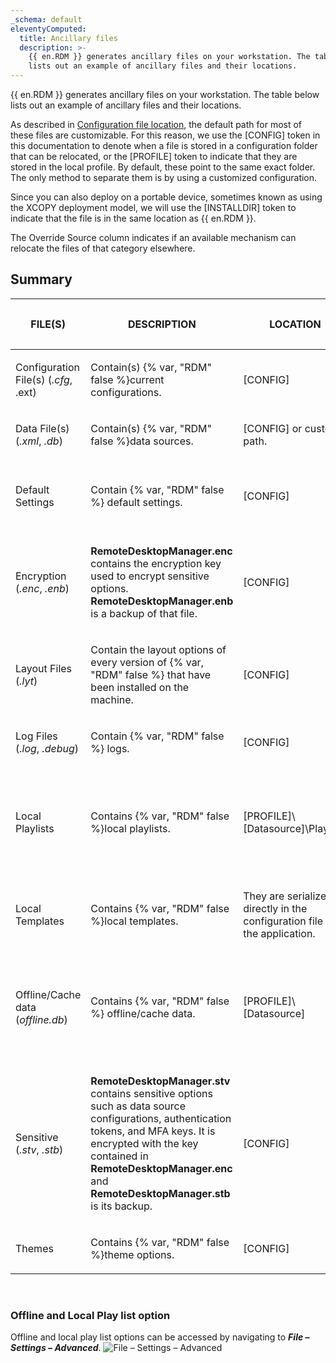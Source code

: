 ```yaml
---
_schema: default
eleventyComputed:
  title: Ancillary files
  description: >-
    {{ en.RDM }} generates ancillary files on your workstation. The table below
    lists out an example of ancillary files and their locations.
---
```

{{ en.RDM }} generates ancillary files on your workstation. The table below lists out an example of ancillary files and their locations.

As described in [Configuration file location](/rdm/windows/installation/client/configuration-file-location/), the default path for most of these files are customizable. For this reason, we use the \[CONFIG\] token in this documentation to denote when a file is stored in a configuration folder that can be relocated, or the \[PROFILE\] token to indicate that they are stored in the local profile. By default, these point to the same exact folder. The only method to separate them is by using a customized configuration.

Since you can also deploy on a portable device, sometimes known as using the XCOPY deployment model, we will use the \[INSTALLDIR\] token to indicate that the file is in the same location as {{ en.RDM }}.

The Override Source column indicates if an available mechanism can relocate the files of that category elsewhere.

## Summary

<table><thead><tr><th><p><strong>FILE(S)</strong></p></th><th><p><strong>DESCRIPTION</strong></p></th><th><p><strong>LOCATION</strong></p></th><th><p><strong>OVERRIDE SOURCE</strong></p></th></tr></thead><tbody><tr><td><p>Configuration File(s) (<em>.cfg</em>, .ext)</p></td><td><p>Contain(s) {% var, "RDM" false %}current configurations.</p></td><td><p>[CONFIG]</p></td><td><p>None</p></td></tr><tr><td><p>Data File(s) (<em>.xml</em>, <em>.db</em>)</p></td><td><p>Contain(s) {% var, "RDM" false %}data sources.</p></td><td><p>[CONFIG] or custom path.</p></td><td><p>None</p></td></tr><tr><td><p>Default Settings</p></td><td><p>Contain {% var, "RDM" false %} default settings.</p></td><td><p>[CONFIG]</p></td><td><p>Data source settings (System Settings)</p></td></tr><tr><td><p>Encryption (<em>.enc</em>, <em>.enb</em>)</p></td><td><p><strong>RemoteDesktopManager.enc</strong> contains the encryption key used to encrypt sensitive options. <strong>RemoteDesktopManager.enb</strong> is a backup of that file.</p></td><td><p>[CONFIG]</p></td><td><p>None</p></td></tr><tr><td><p>Layout Files (<em>.lyt</em>)</p></td><td><p>Contain the layout options of every version of {% var, "RDM" false %} that have been installed on the machine.</p></td><td><p>[CONFIG]</p></td><td><p>None</p></td></tr><tr><td><p>Log Files (<em>.log</em>, <em>.debug</em>)</p></td><td><p>Contain {% var, "RDM" false %} logs.</p></td><td><p>[CONFIG]</p></td><td><p>None</p></td></tr><tr><td><p>Local Playlists</p></td><td><p>Contains {% var, "RDM" false %}local playlists.</p></td><td><p>[PROFILE]\[Datasource]\Playlists</p></td><td><p>Use application directory for local playlist will use instead [INSTALLDIR]</p></td></tr><tr><td><p>Local Templates</p></td><td><p>Contains {% var, "RDM" false %}local templates.</p></td><td><p>They are serialized directly in the configuration file of the application.</p></td><td><p>None</p></td></tr><tr><td><p>Offline/Cache data (<em>offline.db</em>)</p></td><td><p>Contains {% var, "RDM" false %} offline/cache data.</p></td><td><p>[PROFILE]\[Datasource]</p></td><td><p>Use application directory for online cache will use instead [INSTALLDIR]</p></td></tr><tr><td><p>Sensitive (<em>.stv</em>, <em>.stb</em>)</p></td><td><p><strong>RemoteDesktopManager.stv</strong> contains sensitive options such as data source configurations, authentication tokens, and MFA keys. It is encrypted with the key contained in <strong>RemoteDesktopManager.enc</strong> and <strong>RemoteDesktopManager.stb</strong> is its backup.</p></td><td><p>[CONFIG]</p></td><td><p>None</p></td></tr><tr><td><p>Themes</p></td><td><p>Contains {% var, "RDM" false %}theme options.</p></td><td><p>[CONFIG]</p></td><td><p>None</p></td></tr></tbody></table>

&nbsp;

### Offline and Local Play list option

Offline and local play list options can be accessed by navigating to ***File – Settings – Advanced***. ![File – Settings – Advanced](https://cdnweb.devolutions.net/docs/RDMW6081_2024_2.png "File – Settings – Advanced")